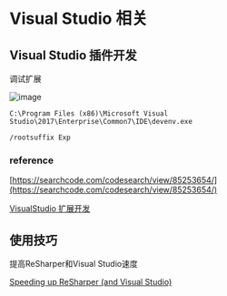 # Visual Studio 相关

## Visual Studio 插件开发

调试扩展

![image](http://qiniu.llweb.top/Snipaste_2018-10-26_14-23-00201810261425483257.png)

`C:\Program Files (x86)\Microsoft Visual Studio\2017\Enterprise\Common7\IDE\devenv.exe`

`/rootsuffix Exp`

### reference

[https://searchcode.com/codesearch/view/85253654/](https://searchcode.com/codesearch/view/85253654/)

[VisualStudio 扩展开发](https://blog.csdn.net/lindexi_gd/article/details/73558010)

## 使用技巧

提高ReSharper和Visual Studio速度

[Speeding up ReSharper (and Visual Studio)](https://www.jetbrains.com/help/resharper/Speeding_Up_ReSharper.html)